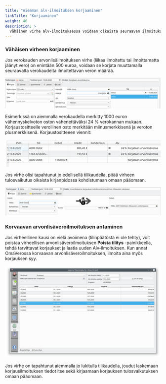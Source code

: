 ```yaml
---
title: "Aiemman alv-ilmoituksen korjaaminen"
linkTitle: "Korjaaminen"
weight: 40
description: >
  Vähäinen virhe alv-ilmoituksessa voidaan oikaista seuraavan ilmoituksen yhteydessä. Isomman virheen yhteydessä annetaan kyseisestä kaudesta korvaava alv-ilmoitus.
---
```


### Vähäisen virheen korjaaminen

Jos verokauden arvonlisäilmoituksen virhe (liikaa ilmoitettu tai ilmoittamatta jäänyt vero) on enintään 500 euroa, voidaan se korjata muuttamalla seuraavalta verokaudelta ilmoitettavan veron määrää.

![](/img/fi/alv/pienkorjaus.png)

Esimerkissä on aiemmalla verokaudella merkitty 1000 euron vähennyskelvoton oston vähenettäväksi 24 % verokannan mukaan. Korjaustositteelle verollinen osto merkitään miinusmerkkisenä ja veroton plusmerkkisenä. Korjaustositteeen viennit:

![](/img/fi/alv/pienviennit.png)

Jos virhe olisi tapahtunut jo edellisellä tilikaudella, pitää virheen tulosvaikutus oikaista kirjanpidossa kohdistumaan omaan pääomaan.

![](/img/fi/alv/pienoikaisu.png)

### Korvaavan arvonlisäveroilmoituksen antaminen

Jos virheellinen kausi on vielä avoimena (tilinpäätöstä ei ole tehty), voit poistaa virheellisen arvonlisäveroilmoituksen **Poista tilitys** -painikkeella, tehdä tarvittavat korjaukset ja laatia uuden Alv-ilmoituksen. Kun annat OmaVerossa korvaavan arvonlisäveroilmoituksen, ilmoita aina myös korjauksen syy.

![](/img/fi/alv/alvsivu.png)

Jos virhe on tapahtunut aiemmalla jo lukitulla tilikaudella, joudut laskemaan korjausilmoituksen tiedot itse sekä kirjaamaan korjauksen tulosvaikutuksen omaan pääomaan.

